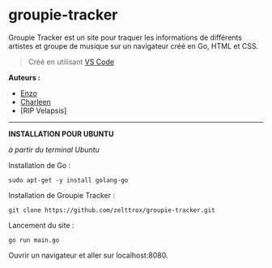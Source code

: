 # groupie-tracker
 
Groupie Tracker est un site pour traquer les informations de différents artistes et groupe de musique sur un navigateur créé en Go, HTML et CSS.

> Créé en utilisant [VS Code](https://code.visualstudio.com/)

**Auteurs :**
- [Enzo](https://github.com/zelttrox)
- [Charleen](https://github.com/CharLuney)
- [RIP Velapsis]

-------------------------------------

**INSTALLATION POUR UBUNTU**

_à partir du terminal Ubuntu_

Installation de Go :
```
sudo apt-get -y install golang-go
```

Installation de Groupie Tracker :
```
git clone https://github.com/zelttrox/groupie-tracker.git
```

Lancement du site :
```
go run main.go
```
Ouvrir un navigateur et aller sur localhost:8080.